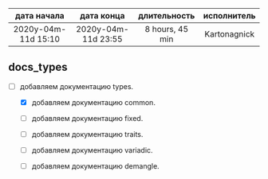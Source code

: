 
| дата начала         |   дата конца        |   длительность  | исполнитель  |
|:-------------------:|:-------------------:|:---------------:|:------------:|
| 2020y-04m-11d 15:10 | 2020y-04m-11d 23:55 | 8 hours, 45 min | Kartonagnick |

docs_types
---
  - [ ] добавляем документацию types.  
    - [x] добавляем документацию common.  
    - [ ] добавляем документацию fixed.  
    - [ ] добавляем документацию traits.  
    - [ ] добавляем документацию variadic.  
    - [ ] добавляем документацию demangle.  

